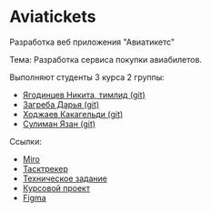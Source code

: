 # Aviatickets
Разработка веб приложения "Авиатикетс"

Тема:
Разработка сервиса покупки авиабилетов.

Выполняют студенты 3 курса 2 группы:
<ul>
  <li> <a href="https://vk.com/happyer29">Ягодинцев Никита, тимлид </a><a href="https://github.com/Happyer29">(git)</a> </li>
  <li> <a href="https://vk.com/d.dasshh">Загреба Дарья </a><a href="https://github.com/Daasshh">(git)</a> </li>
  <li> <a href="https://vk.com/id625668995">Ходжаев Какагельди </a><a href="https://github.com/Kh0jaev">(git)</a> </li>
  <li> <a href="https://vk.com/yazan.soliman">Сулиман Язан </a><a href="https://github.com/Yazan99x">(git)</a> </li>
</ul>

Ссылки:
<ul>
  <li> <a href="https://miro.com/app/board/uXjVPgl3wTo=">Miro</a> </li>
  <li> <a href="https://zagreba.youtrack.cloud/agiles/141-3/current">Тасктрекер</a> </li>
  <li> <a href="https://github.com/Happyer29/aviatickets/blob/main/%D0%A2%D0%97/%D0%A2%D0%B5%D1%85%D0%BD%D0%B8%D1%87%D0%B5%D1%81%D0%BA%D0%BE%D0%B5%20%D0%B7%D0%B0%D0%B4%D0%B0%D0%BD%D0%B8%D0%B5.pdf">Техническое задание</a> </li>
  <li> <a href="https://drive.google.com/file/d/1JDHSgHGQKF3wWThIMhsELzF65MXg35tS/view?usp=drive_link">Курсовой проект</a> </li>
   <li> <a href="https://www.figma.com/file/d7pvZWKN0iyfH0kOS7gXQZ/AviaTickets?node-id=0%3A1&t=R0nyp4rIfvYGA2aU-1">Figma</a> </li>
</ul>


